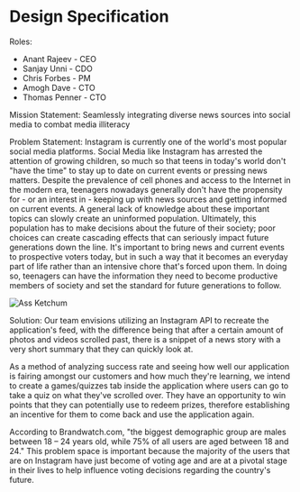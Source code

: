 # Design Specification

Roles:
- Anant Rajeev - CEO
- Sanjay Unni - CDO
- Chris Forbes - PM 
- Amogh Dave - CTO
- Thomas Penner - CTO

Mission Statement: Seamlessly integrating diverse news sources into social media to combat media illiteracy

Problem Statement: Instagram is currently one of the world's most popular social media platforms. Social Media like Instagram has arrested the attention of growing children, so much so that teens in today's world don't "have the time" to stay up to date on current events or pressing news matters. Despite the prevalence of cell phones and access to the Internet in the modern era, teenagers nowadays generally don't have the propensity for - or an interest in - keeping up with news sources and getting informed on current events. A general lack of knowledge about these important topics can slowly create an uninformed population. Ultimately, this population has to make decisions about the future of their society; poor choices can create cascading effects that can seriously impact future generations down the line. It's important to bring news and current events to prospective voters today, but in such a way that it becomes an everyday part of life rather than an intensive chore that's forced upon them. In doing so, teenagers can have the information they need to become productive members of society and set the standard for future generations to follow.

![Ass Ketchum]("/IMG_9482(1).jpeg")

Solution: Our team envisions utilizing an Instagram API to recreate the application's feed, with the difference being that after a certain amount of photos and videos scrolled past, there is a snippet of a news story with a very short summary that they can quickly look at. 


As a method of analyzing success rate and seeing how well our application is fairing amongst our customers and how much they're learning, we intend to create a games/quizzes tab inside the application where users can go to take a quiz on what they've scrolled over. They have an opportunity to win points that they can potentially use to redeem prizes, therefore establishing an incentive for them to come back and use the application again. 


According to Brandwatch.com, "the biggest demographic group are males between 18 – 24 years old, while 75% of all users are aged between 18 and 24." This problem space is important because the majority of the users that are on Instagram have just become of voting age and are at a pivotal stage in their lives to help influence voting decisions regarding the country's future. 
